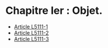 # Chapitre Ier : Objet.

* [Article L5111-1](./LEGIARTI000006903454.md)
* [Article L5111-2](./LEGIARTI000006903455.md)
* [Article L5111-3](./LEGIARTI000006903456.md)
